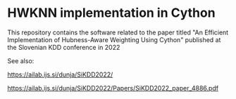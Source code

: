 # HWKNN implementation in Cython

This repository contains the software related to the paper titled "An Efficient Implementation of Hubness-Aware Weighting Using Cython" published at the Slovenian KDD conference in 2022

See also: 

https://ailab.ijs.si/dunja/SiKDD2022/

https://ailab.ijs.si/dunja/SiKDD2022/Papers/SiKDD2022_paper_4886.pdf
